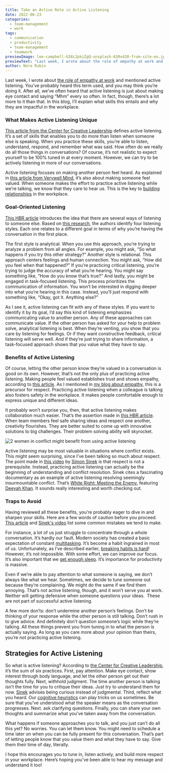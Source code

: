 ```yaml
---
title: Take an Active Role in Active Listening
date: 2022-06-23
categories:
  - team-management
  - work
tags:
  - communication
  - productivity
  - team-management
  - teamwork
previewImage: lee-campbell-GI6L2pkiZgQ-unsplash-630x420-from-site-en.jpg
previewText: "Last week, I wrote about the role of empathy at work and mentioned active listening. You’ve probably heard this term used, and you may think you’re doing it. After all, we’ve often heard that active listening is just about making eye contact and saying “Mhm” every so often. In fact, though, there’s a lot more to it than that. In this blog, I’ll explain what skills this entails and why they are impactful in the workplace."
author: Nora Rubin
---
```

Last week, I wrote about [the role of empathy at work](https://pyrus.com/en/blog/role-empathy-work) and mentioned active listening. You’ve probably heard this term used, and you may think you’re doing it. After all, we’ve often heard that active listening is just about making eye contact and saying “Mhm” every so often. In fact, though, there’s a lot more to it than that. In this blog, I’ll explain what skills this entails and why they are impactful in the workplace.

### **What Makes Active Listening Unique**

[This article from the Center for Creative Leadership](https://www.ccl.org/articles/leading-effectively-article/coaching-others-use-active-listening-skills/) defines active listening. It’s a set of skills that enables you to do more than listen when someone else is speaking. When you practice these skills, you’re able to listen, understand, respond, and remember what was said. How often do we really do all those things in conversations? Of course, it’s not realistic to expect yourself to be 100% tuned in at every moment. However, we can try to be actively listening in more of our conversations.

Active listening focuses on making another person feel heard. As explained in [this article from Verywell Mind](https://www.verywellmind.com/what-is-active-listening-3024343), it’s also about making someone feel valued. When someone makes the effort to practice active listening while we’re talking, we know that they care to hear us. This is the key to [building relationships](https://pyrus.com/en/blog/building-your-network-in-a-remote-landscape) in the workplace.

### **Goal-Oriented Listening**

[This HBR article](https://hbr.org/2022/05/whats-your-listening-style) introduces the idea that there are several ways of listening to someone else. Based on [this research](https://onlinelibrary.wiley.com/doi/abs/10.1002/9781119102991.ch42), the authors identify four listening styles. Each one relates to a different goal in terms of why you’re having the conversation in the first place.

The first style is analytical. When you use this approach, you’re trying to analyze a problem from all angles. For example, you might ask, “So what happens if you try this other strategy?” Another style is relational. This approach centers feelings and human connection. You might ask, “How did you feel when that happened?” If you’re practicing critical listening, you’re trying to judge the accuracy of what you’re hearing. You might say something like, “How do you know that’s true?” And lastly, you might be engaged in task-focused listening. This process prioritizes the communication of information. You won’t be interested in digging deeper into what you’re hearing in this case. Instead, you’ll just respond with something like, “Okay, got it. Anything else?”

As I see it, active listening can fit with any of these styles. If you want to identify it by its goal, I’d say this kind of listening emphasizes communicating value to another person. Any of these approaches can communicate value. If the other person has asked for your help to problem solve, analytical listening is best. When they’re venting, you show that you care by listening for feelings. Or if they want constructive feedback, critical listening will serve well. And if they’re just trying to share information, a task-focused approach shows that you value what they have to say.

### **Benefits of Active Listening**

Of course, letting the other person know they’re valued in a conversation is good on its own. However, that’s not the only plus of practicing active listening. Making people feel valued establishes trust and shows empathy, according to [this article](https://www.ccl.org/articles/leading-effectively-article/coaching-others-use-active-listening-skills/). As I mentioned in [my blog about empathy](https://pyrus.com/en/blog/role-empathy-work), this is a precursor for respect. Practicing active listening when a colleague is talking also fosters safety in the workplace. It makes people comfortable enough to express unique and different ideas.

It probably won’t surprise you, then, that active listening makes collaboration much easier. That’s the assertion made in [this HBR article](https://hbr.org/2022/05/whats-your-listening-style). When team members feel safe sharing ideas and respect one another, creativity flourishes. They are better suited to come up with innovative solutions to big challenges. Their problem solving ability will skyrocket.

![2 women in conflict might benefit from using active listening](obie-fernandez-0GFNAelMPZA-unsplash-300x200.webp)

Active listening may be most valuable in situations where conflict exists. This might seem surprising, since I’ve been talking so much about respect. The point made in [this video](https://www.youtube.com/watch?v=qpnNsSyDw-g) by [Simon Sinek](https://en.wikipedia.org/wiki/Simon_Sinek) is that respect is not a prerequisite. Instead, practicing active listening can actually be the beginning of understanding and conflict resolution. Sinek cites a fascinating documentary as an example of active listening resolving seemingly insurmountable conflict. That’s [White Right: Meeting the Enemy](https://www.youtube.com/watch?v=KpWUZ3NG_Do), featuring [Deeyah Khan](https://en.wikipedia.org/wiki/Deeyah_Khan). It sounds really interesting and worth checking out.

### **Traps to Avoid**

Having reviewed all these benefits, you’re probably eager to dive in and sharpen your skills. Here are a few words of caution before you proceed. [This article](https://www.ccl.org/articles/leading-effectively-article/coaching-others-use-active-listening-skills/) and [Sinek's video](https://www.youtube.com/watch?v=qpnNsSyDw-g) list some common mistakes we tend to make.

For instance, a lot of us just struggle to concentrate through a whole conversation. It’s hardly our fault. Modern society has created a basic expectation of constant [multitasking](https://pyrus.com/en/blog/the-case-of-multitasking-versus-productivity). It’s become a habit ingrained in most of us. Unfortunately, as I’ve described earlier, [breaking habits is hard](https://pyrus.com/en/blog/making-and-breaking-habits-in-brain-and-behavior)! However, it’s not impossible. With some effort, we can improve our focus. It’s also important that we [get enough sleep](https://pyrus.com/en/blog/productivity-zs-the-science-of-sleep). It’s importance for productivity is massive.

Even if we’re able to pay attention to what someone is saying, we don’t always like what we hear. Sometimes, we decide to tune someone out because they’re complaining. We might do the same if we find them annoying. That’s not active listening, though, and it won’t serve you at work. Neither will getting defensive when someone questions your ideas.  These are not part of successful active listening.

A few more don’ts: don’t undermine another person’s feelings. Don’t be thinking of your response while the other person is still talking. Don’t rush in to give advice. And definitely don’t question someone’s logic while they’re talking. All these things prevent you from tuning in to what the person is actually saying. As long as you care more about your opinion than theirs, you’re not practicing active listening.

## **Strategies for Active Listening**

So what is active listening? According to [the Center for Creative Leadership](https://www.ccl.org/articles/leading-effectively-article/coaching-others-use-active-listening-skills/), it’s the sum of six practices. First, pay attention. Make eye contact, show interest through body language, and let the other person get out their thoughts fully. Next, withhold judgment. The time another person is talking isn’t the time for you to critique their ideas. Just try to understand them for now. [Sinek](https://www.youtube.com/watch?v=qpnNsSyDw-g) advises being curious instead of judgmental. Third, reflect what you heard. Our [cognitive heuristics](https://pyrus.com/en/blog/make-the-most-of-mental-shortcuts) can play tricks on us sometimes. Be sure that you’ve understood what the speaker means as the conversation progresses. Next. ask clarifying questions. Finally, you can share your own thoughts and summarize what you’ve taken away from the conversation.

What happens if someone approaches you to talk, and you just can’t do all this yet? No worries. You can let them know. You might need to schedule a time later on when you can be fully present for this conversation. That’s part of letting people know that you value them and what they have to say. Give them their time of day, literally.

I hope this encourages you to tune in, listen actively, and build more respect in your workplace. Here’s hoping you’ve been able to hear my message and understand it too!